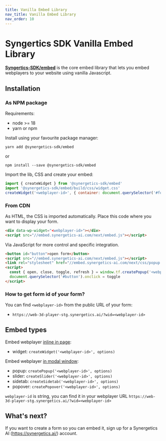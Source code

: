 ```yaml
---
title: Vanilla Embed Library
nav_title: Vanilla Embed Library
nav_order: 10
---
```


# Syngertics SDK Vanilla Embed Library

**[Syngertics-SDK/embed](https://www.npmjs.com/package/@synergetics-sdk/embed)** is the core embed library that lets you embed webplayers to your website using vanilla Javascript.

## Installation

### As NPM package

Requirements:

- node >= 18
- yarn or npm

Install using your favourite package manager:

```shell
yarn add @synergetics-sdk/embed
```

or

```shell
npm install --save @synergetics-sdk/embed
```

Import the lib, CSS and create your embed:

```javascript
import { createWidget } from '@synergetics-sdk/embed'
import '@synergetics-sdk/embed/build/css/widget.css'
createWidget('<webplayer-id>', { container: document.querySelector('#form') })
```

### From CDN

As HTML, the CSS is imported automatically. Place this code where you want to display your form.

```html
<div data-wp-widget="<webplayer-id>"></div>
<script src="//embed.synergetics-ai.com/next/embed.js"></script>
```

Via JavaScript for more control and specific integration.

```html
<button id="button">open form</button>
<script src="//embed.synergetics-ai.com/next/embed.js"></script>
<link rel="stylesheet" href="//embed.synergetics-ai.com/next/css/popup.css" />
<script>
  const { open, close, toggle, refresh } = window.tf.createPopup('<webplayer-id>')
  document.querySelector('#button').onclick = toggle
</script>
```

### How to get form id of your form?

You can find `<webplayer-id>` from the public URL of your form:

- `https://web-3d-player-stg.synergetics.ai/?wid=<webplayer-id>`

## Embed types

Embed webplayer [inline in page](/embed/inline):

- widget: `createWidget('<webplayer-id>', options)`

Embed webplayer [in modal window](/embed/modal):

- popup: `createPopup('<webplayer-id>', options)`
- slider: `createSlider('<webplayer-id>', options)`
- sidetab: `createSidetab('<webplayer-id>', options)`
- popover: `createPopover('<webplayer-id>', options)`

`webplayer-id` is string, you can find it in your webplayer URL `https://web-3d-player-stg.synergetics.ai/?wid=<webplayer-id>`

## What's next?

If you want to create a form so you can embed it, sign up for a Synergetics AI (https://synergetics.ai/) account.
